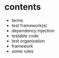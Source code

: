 # contents

- terms
- test framework(s)
- dependency injection
- testable code
- test organization
- framework
- some rules
